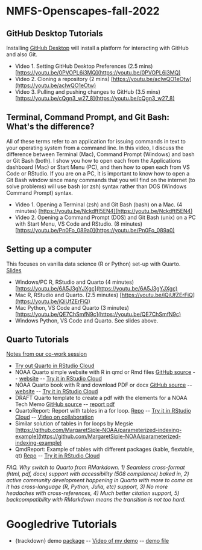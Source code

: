 # NMFS-Openscapes-fall-2022

## GitHub Desktop Tutorials

Installing [GitHub Desktop](https://desktop.github.com/) will install a platform for interacting with GitHub and also Git.

* Video 1. Setting GitHub Desktop Preferences  (2.5 mins) [https://youtu.be/0PVOPL6i3MQ](https://youtu.be/0PVOPL6i3MQ)
* Video 2. Cloning a repository (2 mins) [https://youtu.be/acIwQO1eOtw](https://youtu.be/acIwQO1eOtw)
* Video 3. Pulling and pushing changes to GitHub  (3.5 mins)  [https://youtu.be/cQgn3_w27_8](https://youtu.be/cQgn3_w27_8)

## Terminal, Command Prompt, and Git Bash: What's the difference?

All of these terms refer to an application for issuing commands in text to your operating system from a command line. In this video, I discuss the difference between Terminal (Mac), Command Prompt (Windows) and bash or Git Bash (both). I show you how to open each from the Applications dashboard (Mac) or Start Menu (PC), and then how to open each from VS Code or RStudio. If you are on a PC, it is important to know how to open a Git Bash window since many commands that you will find on the internet (to solve problems) will use bash (or zsh) syntax rather than DOS (Windows Command Prompt) syntax.

* Video 1. Opening a Terminal (zsh) and Git Bash (bash) on a Mac. (4 minutes) [https://youtu.be/NckdftI5EN4](https://youtu.be/NckdftI5EN4)
* Video 2. Opening a Command Prompt (DOS) and Git Bash (unix) on a PC with Start Menu, VS Code and RStudio. (8 minutes) [https://youtu.be/Pn0Fo_089a0](https://youtu.be/Pn0Fo_089a0)

## Setting up a computer

This focuses on vanilla data science (R or Python) set-up with Quarto. [Slides](https://docs.google.com/presentation/d/1etefazCaRr971rdUSFUA99sIp6YNrQxQR1UsUohabd0/edit?usp=sharing)

* Windows/PC R, RStudio and Quarto  (4 minutes) [https://youtu.be/6A5J3gYJXgc](https://youtu.be/6A5J3gYJXgc)
* Mac R, RStudio and Quarto. (2.5 minutes) [https://youtu.be/iQiUfZErFiQ](https://youtu.be/iQiUfZErFiQ)
* Mac Python, VS Code and Quarto (3 minutes) [https://youtu.be/QE7ChSmfN9c](https://youtu.be/QE7ChSmfN9c)
* Windows Python, VS Code and Quarto. See slides above.

## Quarto Tutorials

[Notes from our co-work session](https://docs.google.com/document/d/1OAt4_b10BlWWcm64OrE1DCbwzXAfa4N0dIAbwbESLA0/edit#bookmark=id.qxzz5bwkx2w)

* [Try out Quarto in RStudio Cloud](https://rstudio.cloud/content/4917392)
* NOAA Quarto simple website with R in qmd or Rmd files [GitHub source](https://github.com/nmfs-opensci/NOAA-quarto-simple) -- [website](https://nmfs-opensci.github.io/NOAA-quarto-simple/) -- [Try it in RStudio Cloud](https://rstudio.cloud/content/4771757)
* NOAA Quarto book with R and download PDF or docx [GitHub source](https://github.com/nmfs-opensci/NOAA-quarto-book) -- [website](https://nmfs-opensci.github.io/NOAA-quarto-book/) -- [Try it in RStudio Cloud](https://rstudio.cloud/content/4838825)
* DRAFT Quarto template to create a pdf with the elements for a NOAA Tech Memo [GitHub source](https://github.com/nmfs-opensci/NOAA-tech-memo-template) -- [report pdf](https://nmfs-opensci.github.io/NOAA-tech-memo-template/An-example-report.pdf)
* QuartoReport: Report with tables in a for loop. [Repo](https://github.com/nmfs-opensci/QuartoReport) -- [Try it in RStudio Cloud](https://rstudio.cloud/content/4925654) -- [Video on collaboration](https://youtu.be/WvKw1OQIpMk)
* Similar solution of tables in for loops by Megsie [https://github.com/MargaretSiple-NOAA/parameterized-indexing-example](https://github.com/MargaretSiple-NOAA/parameterized-indexing-example)
* QmdReport: Example of tables with different packages (kable, flextable, qt)  [Repo](https://github.com/RVerse-Tutorials/QmdReport) -- [Try it in RStudio Cloud](https://rstudio.cloud/content/4308300)

*FAQ. Why switch to Quarto from RMarkdown. 1) Seamless cross-format (html, pdf, docx) support with accessibility (508 compliance) baked in, 2) active community development happening in Quarto with more to come as it has cross-language (R, Python, Julia, etc) support, 3) No more headaches with cross-references, 4) Much better citation support, 5) backcompatibility with RMarkdown means the transition is not too hard.*

# Googledrive Tutorials

* {trackdown} demo [package](https://cran.r-project.org/web/packages/trackdown/) -- [Video of my demo](https://youtu.be/qsko12mBLi4) -- [demo file](https://github.com/RVerse-Tutorials/googledrive-examples/blob/main/trackdown-example.Rmd)
